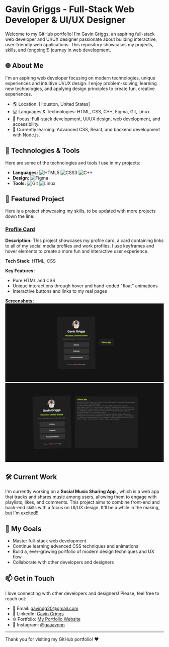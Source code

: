 # Gavin Griggs - Full-Stack Web Developer & UI/UX Designer

Welcome to my GitHub portfolio! I'm Gavin Griggs, an aspiring full-stack web developer and UI/UX designer passionate about building interactive, user-friendly web applications. This repository showcases my projects, skills, and (ongoing!!) journey in web development.

## 🌐 About Me

I'm an aspiring web developer focusing on modern technologies, unique experiences and intuitive UI/UX design. I enjoy problem-solving, learning new technologies, and applying design principles to create fun, creative experiences.

- 🌎 Location: [Houston, United States]
- 💻 Languages & Technologies: HTML, CSS, C++, Figma, Git, Linux
- 🎨 Focus: Full-stack development, UI/UX design, web development, and accessibility.
- 📖 Currently learning: Advanced CSS, React, and backend development with Node.js.

## 🔧 Technologies & Tools

Here are some of the technologies and tools I use in my projects:

- **Languages:** ![HTML5](https://img.shields.io/badge/-HTML5-orange?logo=html5&logoColor=white) ![CSS3](https://img.shields.io/badge/-CSS3-blue?logo=css3&logoColor=white) ![C++](https://img.shields.io/badge/-C++-blue?logo=c%2B%2B&logoColor=white)
- **Design:** ![Figma](https://img.shields.io/badge/-Figma-purple?logo=figma&logoColor=white) 
- **Tools:** ![Git](https://img.shields.io/badge/-Git-orange?logo=git&logoColor=white) ![Linux](https://img.shields.io/badge/-Linux-black?logo=linux&logoColor=white) 

## 📂 Featured Project

Here is a project showcasing my skills, to be updated with more projects down the line:

### [Profile Card](https://github.com/gavndev/social-links-profile/tree/main)
**Description:** This project showcases my profile card, a card containing links to all of my social media profiles and work profiles. I use keyframes and hover elements to create a more fun and interactive user experience.

**Tech Stack:** HTML, CSS

**Key Features:**
- Pure HTML and CSS
- Unique interactions through hover and hand-coded "float" animations
- Interactive buttons and links to my real pages

**Screenshots:**  
![Screenshot 1](./assets/images/Screenshot%20of%20'Profile%20Card'%20project.png)  
![Screenshot 2](./assets/images/Screenshot%20of%20'Profile%20Card'%20project%202.png)

## 🛠 Current Work

I'm currently working on a **Social Music Sharing App** , which is a web app that tracks and shares music among users, allowing them to engage with playlists, likes, and comments. This project aims to combine front-end and back-end skills with a focus on UI/UX design. It'll be a while in the making, but I'm excited!!

## 🚀 My Goals

- Master full-stack web development
- Continue learning advanced CSS techniques and animations
- Build a, ever-growing portfolio of modern design techniques and UX flow
- Collaborate with other developers and designers

## 📫 Get in Touch

I love connecting with other developers and designers! Please, feel free to reach out:

- 📧 Email: [gavindg20@gmail.com](mailto:gavindg20@gmail.com)
- 💼 LinkedIn: [Gavin Griggs](https://www.linkedin.com/in/gavin-griggs-frmthe44/)
- 🌐 Portfolio: [My Portfolio Website](https://gavndev.github.io/social-links-profile/)
- 📸 Instagram: [@gaaavnnn](https://www.instagram.com/gaaavnnn)

---

Thank you for visiting my GitHub portfolio! ❤️
